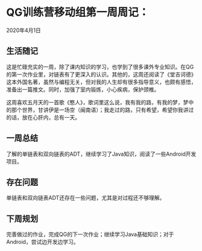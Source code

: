 # QG训练营移动组第一周周记：
2020年4月1日

## 生活随记

这是忙碌充实的一周，除了课内知识的学习，也学到了很多课外专业知识。在QG的第一次作业里，对链表有了更深入的认识。其他的，这周还阅读了《堂吉诃德》这本外国名著，虽然与编程无关，但对我的人生却有很多指导意义，也颇有感悟，准备出一篇推文。同时，加强了室内锻炼，小心疾病，保护颈椎。

这周喜欢五月天的一首歌《憨人》，歌词里这么说，我有我的路，有我的梦，梦中的那个世界，甘讲伊是一场空（闽南语）；我走过的路，只有希望，希望你我讲过的话，放在心肝内，总有一天。

## 一周总结

了解的单链表和双向链表的ADT，继续学习了Java知识，阅读了一些Android开发项目。

## 存在问题

单链表和双向链表ADT还存在一些问题，尤其是对过程还不够理解。

## 下周规划

完善做过的作业，完成QG的下一次作业；继续学习Java基础知识；对于Android，尝试边开发边学习。

